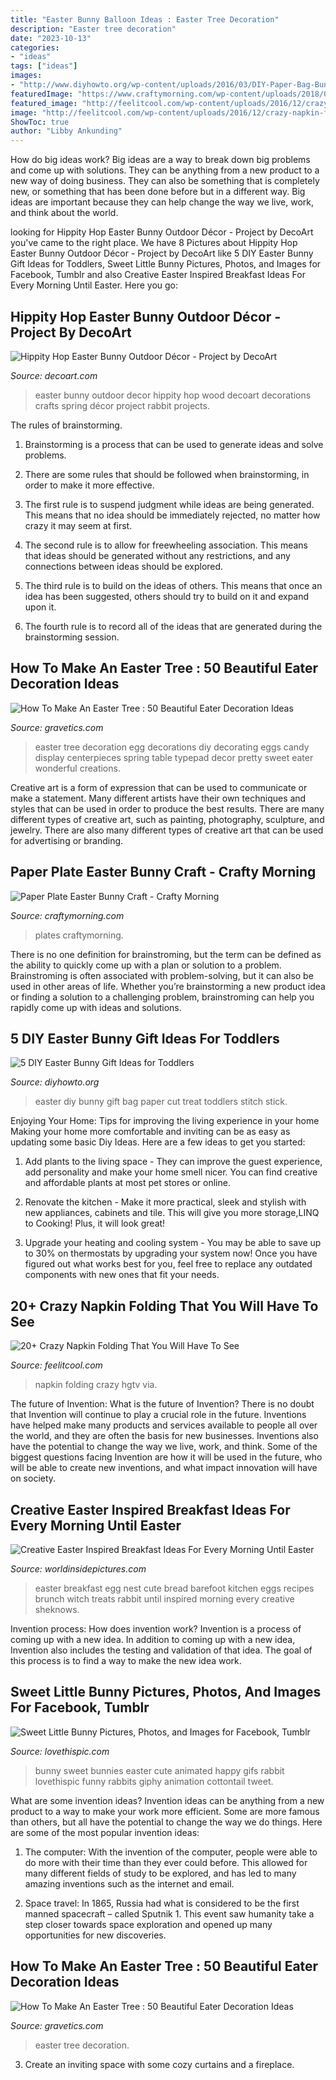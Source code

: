 ```yaml
---
title: "Easter Bunny Balloon Ideas : Easter Tree Decoration"
description: "Easter tree decoration"
date: "2023-10-13"
categories:
- "ideas"
tags: ["ideas"]
images:
- "http://www.diyhowto.org/wp-content/uploads/2016/03/DIY-Paper-Bag-Bunny-Treat-Easter-Bunny-Gift-Ideas.jpg"
featuredImage: "https://www.craftymorning.com/wp-content/uploads/2018/03/paper-plate-bunny-craft-225x300.jpg"
featured_image: "http://feelitcool.com/wp-content/uploads/2016/12/crazy-napkin-folding-that-you-will-have-to-see4.jpg"
image: "http://feelitcool.com/wp-content/uploads/2016/12/crazy-napkin-folding-that-you-will-have-to-see4.jpg"
ShowToc: true
author: "Libby Ankunding"
---
```



How do big ideas work?
Big ideas are a way to break down big problems and come up with solutions. They can be anything from a new product to a new way of doing business. They can also be something that is completely new, or something that has been done before but in a different way. Big ideas are important because they can help change the way we live, work, and think about the world.

	

		
looking for Hippity Hop Easter Bunny Outdoor Décor - Project by DecoArt you've came to the right place. We have 8 Pictures about Hippity Hop Easter Bunny Outdoor Décor - Project by DecoArt like 5 DIY Easter Bunny Gift Ideas for Toddlers, Sweet Little Bunny Pictures, Photos, and Images for Facebook, Tumblr and also Creative Easter Inspired Breakfast Ideas For Every Morning Until Easter. Here you go:
		
    
## Hippity Hop Easter Bunny Outdoor Décor - Project By DecoArt

<img loading=lazy src="https://decoart.com/img/projects/projects/2378_hippity-hop-easter-bunny-.JPG" onerror="this.onerror=null;this.src='https://tse1.mm.bing.net/th?id=OIP._0VB5pY2nwI5_PA5Ic951wHaHa&amp;pid=15.1';" alt="Hippity Hop Easter Bunny Outdoor Décor - Project by DecoArt">

_Source: decoart.com_

>easter bunny outdoor decor hippity hop wood decoart decorations crafts spring décor project rabbit projects. 

	

The rules of brainstorming.
1. Brainstorming is a process that can be used to generate ideas and solve problems.
2. There are some rules that should be followed when brainstorming, in order to make it more effective.

3. The first rule is to suspend judgment while ideas are being generated. This means that no idea should be immediately rejected, no matter how crazy it may seem at first.

4. The second rule is to allow for freewheeling association. This means that ideas should be generated without any restrictions, and any connections between ideas should be explored.

5. The third rule is to build on the ideas of others. This means that once an idea has been suggested, others should try to build on it and expand upon it.

6. The fourth rule is to record all of the ideas that are generated during the brainstorming session.

    
## How To Make An Easter Tree : 50 Beautiful Eater Decoration Ideas

<img loading=lazy src="https://www.gravetics.com/wp-content/uploads/2018/02/Pretty-Easter-Egg-tree.jpg" onerror="this.onerror=null;this.src='https://tse1.mm.bing.net/th?id=OIP.hGcIZMy1B8N7b7_vRpr5kwHaLJ&amp;pid=15.1';" alt="How To Make An Easter Tree : 50 Beautiful Eater Decoration Ideas">

_Source: gravetics.com_

>easter tree decoration egg decorations diy decorating eggs candy display centerpieces spring table typepad decor pretty sweet eater wonderful creations. 

	

Creative art is a form of expression that can be used to communicate or make a statement. Many different artists have their own techniques and styles that can be used in order to produce the best results. There are many different types of creative art, such as painting, photography, sculpture, and jewelry. There are also many different types of creative art that can be used for advertising or branding.

    
## Paper Plate Easter Bunny Craft - Crafty Morning

<img loading=lazy src="https://www.craftymorning.com/wp-content/uploads/2018/03/paper-plate-bunny-craft-225x300.jpg" onerror="this.onerror=null;this.src='https://tse2.mm.bing.net/th?id=OIP.821PpGlIEziBC2rqgQxDugAAAA&amp;pid=15.1';" alt="Paper Plate Easter Bunny Craft - Crafty Morning">

_Source: craftymorning.com_

>plates craftymorning. 

	

There is no one definition for brainstroming, but the term can be defined as the ability to quickly come up with a plan or solution to a problem. Brainstroming is often associated with problem-solving, but it can also be used in other areas of life. Whether you’re brainstorming a new product idea or finding a solution to a challenging problem, brainstroming can help you rapidly come up with ideas and solutions.

    
## 5 DIY Easter Bunny Gift Ideas For Toddlers

<img loading=lazy src="http://www.diyhowto.org/wp-content/uploads/2016/03/DIY-Paper-Bag-Bunny-Treat-Easter-Bunny-Gift-Ideas.jpg" onerror="this.onerror=null;this.src='https://tse1.mm.bing.net/th?id=OIP.WevhTa-3k1z_0HirIp3zcQHaKX&amp;pid=15.1';" alt="5 DIY Easter Bunny Gift Ideas for Toddlers">

_Source: diyhowto.org_

>easter diy bunny gift bag paper cut treat toddlers stitch stick. 

	

Enjoying Your Home: Tips for improving the living experience in your home
Making your home more comfortable and inviting can be as easy as updating some basic Diy Ideas. Here are a few ideas to get you started:
1. Add plants to the living space - They can improve the guest experience, add personality and make your home smell nicer. You can find creative and affordable plants at most pet stores or online.

2. Renovate the kitchen - Make it more practical, sleek and stylish with new appliances, cabinets and tile. This will give you more storage,LINQ to Cooking! Plus, it will look great!

3. Upgrade your heating and cooling system - You may be able to save up to 30% on thermostats by upgrading your system now! Once you have figured out what works best for you, feel free to replace any outdated components with new ones that fit your needs.

    
## 20+ Crazy Napkin Folding That You Will Have To See

<img loading=lazy src="http://feelitcool.com/wp-content/uploads/2016/12/crazy-napkin-folding-that-you-will-have-to-see4.jpg" onerror="this.onerror=null;this.src='https://tse4.mm.bing.net/th?id=OIP.Og7r-gz_6bVWEjBNMGY9pAHaKW&amp;pid=15.1';" alt="20+ Crazy Napkin Folding That You Will Have To See">

_Source: feelitcool.com_

>napkin folding crazy hgtv via. 

	

The future of Invention: What is the future of Invention?
There is no doubt that Invention will continue to play a crucial role in the future. Inventions have helped make many products and services available to people all over the world, and they are often the basis for new businesses. Inventions also have the potential to change the way we live, work, and think. Some of the biggest questions facing Invention are how it will be used in the future, who will be able to create new inventions, and what impact innovation will have on society.

    
## Creative Easter Inspired Breakfast Ideas For Every Morning Until Easter

<img loading=lazy src="https://worldinsidepictures.com/wp-content/uploads/2020/03/easter-egg-in-a-basket.jpg" onerror="this.onerror=null;this.src='https://tse2.mm.bing.net/th?id=OIP.ZsGyM47iqz_ERQUk62E-mwAAAA&amp;pid=15.1';" alt="Creative Easter Inspired Breakfast Ideas For Every Morning Until Easter">

_Source: worldinsidepictures.com_

>easter breakfast egg nest cute bread barefoot kitchen eggs recipes brunch witch treats rabbit until inspired morning every creative sheknows. 

	

Invention process: How does invention work?
Invention is a process of coming up with a new idea. In addition to coming up with a new idea, Invention also includes the testing and validation of that idea. The goal of this process is to find a way to make the new idea work.

    
## Sweet Little Bunny Pictures, Photos, And Images For Facebook, Tumblr

<img loading=lazy src="http://www.lovethispic.com/uploaded_images/81599-Sweet-Little-Bunny.gif?1" onerror="this.onerror=null;this.src='https://tse4.mm.bing.net/th?id=OIP.hUNXHXmR1nlqTJ0ipofjtgHaJ4&amp;pid=15.1';" alt="Sweet Little Bunny Pictures, Photos, and Images for Facebook, Tumblr">

_Source: lovethispic.com_

>bunny sweet bunnies easter cute animated happy gifs rabbit lovethispic funny rabbits giphy animation cottontail tweet. 

	

What are some invention ideas?
Invention ideas can be anything from a new product to a way to make your work more efficient. Some are more famous than others, but all have the potential to change the way we do things. Here are some of the most popular invention ideas: 
1) The computer: With the invention of the computer, people were able to do more with their time than they ever could before. This allowed for many different fields of study to be explored, and has led to many amazing inventions such as the internet and email.

2) Space travel: In 1865, Russia had what is considered to be the first manned spacecraft – called Sputnik 1. This event saw humanity take a step closer towards space exploration and opened up many opportunities for new discoveries.

    
## How To Make An Easter Tree : 50 Beautiful Eater Decoration Ideas

<img loading=lazy src="https://www.gravetics.com/wp-content/uploads/2018/02/Printed-Easter-Eggs-For-Tree-Decoration.jpg" onerror="this.onerror=null;this.src='https://tse3.mm.bing.net/th?id=OIP.8XiHNviwPE9dsDdFew1xgwHaJy&amp;pid=15.1';" alt="How To Make An Easter Tree : 50 Beautiful Eater Decoration Ideas">

_Source: gravetics.com_

>easter tree decoration. 

	

3. Create an inviting space with some cozy curtains and a fireplace. 

